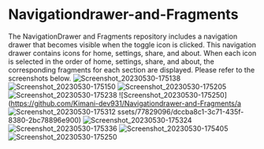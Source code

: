 # Navigationdrawer-and-Fragments
The NavigationDrawer and Fragments repository includes a navigation drawer that becomes visible when the toggle icon is clicked. This navigation drawer contains icons for home, settings, share, and about. When each icon is selected in the order of home, settings, share, and about, the corresponding fragments for each section are displayed. Please refer to the screenshots below.
![Screenshot_20230530-175138](https://github.com/Kimani-dev931/Navigationdrawer-and-Fragments/assets/77829096/a0e87a13-bdc4-4cb8-a8b0-f0dfbcdb51ad)
![Screenshot_20230530-175150](https://github.com/Kimani-dev931/Navigationdrawer-and-Fragments/assets/77829096/3a341fb0-9caa-499b-8761-2272b0544f8e)
![Screenshot_20230530-175205](https://github.com/Kimani-dev931/Navigationdrawer-and-Fragments/assets/77829096/3b3450e2-d42c-4ab0-aec2-09f9cab0cd3e)
![Screenshot_20230530-175238](https://github.com/Kimani-dev931/Navigationdrawer-and-Fragments/assets/77829096/39e17f88-4540-4e62-924e-8e83d7edb813)
![Screenshot_20230530-175250](https://github.com/Kimani-dev931/Navigationdrawer-and-Fragments/a
![Screenshot_20230530-175312](https://github.com/Kimani-dev931/Navigationdrawer-and-Fragments/assets/77829096/02570cfa-5493-4d5a-9c96-69be599f3896)
ssets/77829096/dccba8c1-3c71-435f-8380-2bc78896e900)
![Screenshot_20230530-175324](https://github.com/Kimani-dev931/Navigationdrawer-and-Fragments/assets/77829096/5bd76bf1-d0f6-4d22-9c1d-7d1b7df7e57a)
![Screenshot_20230530-175336](https://github.com/Kimani-dev931/Navigationdrawer-and-Fragments/assets/77829096/1a97541a-1c38-4efc-8687-412c75d22778)
![Screenshot_20230530-175405](https://github.com/Kimani-dev931/Navigationdrawer-and-Fragments/assets/77829096/dab10c10-a399-4bb0-86bd-be2780355c80)
![Screenshot_20230530-175250](https://github.com/Kimani-dev931/Navigationdrawer-and-Fragments/assets/77829096/17a5e3f3-8bf4-4076-8246-40ea6752341f)
